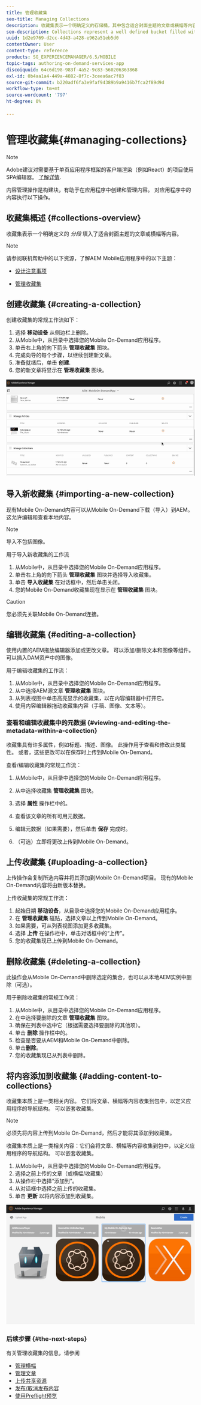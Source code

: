 ```yaml
---
title: 管理收藏集
seo-title: Managing Collections
description: 收藏集表示一个明确定义的存储桶，其中包含适合封面主题的文章或横幅等内容。 关注此页面以了解更多信息。
seo-description: Collections represent a well defined bucket filled with content such as articles or banners that suits the cover's theme. Follow this page to learn more.
uuid: 1d2e9769-d2cc-4d43-a428-e962a51eb5d0
contentOwner: User
content-type: reference
products: SG_EXPERIENCEMANAGER/6.5/MOBILE
topic-tags: authoring-on-demand-services-app
discoiquuid: 64c6d198-983f-4a52-9c83-560206363868
exl-id: 0b4aa1a4-449a-4882-8f7c-3ceea6ac7f83
source-git-commit: b220adf6fa3e9faf94389b9a9416b7fca2f89d9d
workflow-type: tm+mt
source-wordcount: '797'
ht-degree: 0%

---
```


# 管理收藏集{#managing-collections}

>[!NOTE]
>
>Adobe建议对需要基于单页应用程序框架的客户端渲染（例如React）的项目使用SPA编辑器。 [了解详情](/help/sites-developing/spa-overview.md).

内容管理操作是构建块，有助于在应用程序中创建和管理内容。 对应用程序中的内容执行以下操作。

## 收藏集概述 {#collections-overview}

收藏集表示一个明确定义的 *分段* 填入了适合封面主题的文章或横幅等内容。

>[!NOTE]
>
>请参阅联机帮助中的以下资源，了解AEM Mobile应用程序中的以下主题：
>
>* [设计注意事项](https://helpx.adobe.com/digital-publishing-solution/help/design-app.html)
>
>* [管理收藏集](https://helpx.adobe.com/digital-publishing-solution/help/creating-collections.html)
>


## 创建收藏集 {#creating-a-collection}

创建收藏集的常规工作流如下：

1. 选择 **移动设备** 从侧边栏上删除。
1. 从Mobile中，从目录中选择您的Mobile On-Demand应用程序。
1. 单击右上角的向下箭头 **管理收藏集** 图块。
1. 完成向导的每个步骤，以继续创建新文章。
1. 准备就绪后，单击 **创建**.
1. 您的新文章将显示在 **管理收藏集** 图块。

![chlimage_1-1](assets/chlimage_1-1.gif)

## 导入新收藏集 {#importing-a-new-collection}

现有Mobile On-Demand内容可以从Mobile On-Demand下载（导入）到AEM。 这允许编辑和查看本地内容。

>[!NOTE]
>
>导入不包括图像。

用于导入新收藏集的工作流

1. 从Mobile中，从目录中选择您的Mobile On-Demand应用程序。
1. 单击右上角的向下箭头 **管理收藏集** 图块并选择导入收藏集。
1. 单击 **导入收藏集** 在对话框中，然后单击关闭。
1. 您的Mobile On-Demand收藏集现在显示在 **管理收藏集** 图块。

>[!CAUTION]
>
>您必须先关联Mobile On-Demand连接。

## 编辑收藏集 {#editing-a-collection}

使用内置的AEM拖放编辑器添加或更改文章。 可以添加/删除文本和图像等组件。 可以插入DAM资产中的图像。

用于编辑收藏集的工作流：

1. 从Mobile中，从目录中选择您的Mobile On-Demand应用程序。
1. 从中选择AEM源文章 **管理收藏集** 图块。
1. 从列表视图中单击高亮显示的收藏集，以在内容编辑器中打开它。
1. 使用内容编辑器拖动收藏集内容（手稿、图像、文本等）。

### 查看和编辑收藏集中的元数据 {#viewing-and-editing-the-metadata-within-a-collection}

收藏集具有许多属性，例如标题、描述、图像。 此操作用于查看和修改此类属性。 或者，这些更改可以在保存时上传到Mobile On-Demand。

查看/编辑收藏集的常规工作流：

1. 从Mobile中，从目录中选择您的Mobile On-Demand应用程序。
1. 从中选择收藏集 **管理收藏集** 图块。

1. 选择 **属性** 操作栏中的。
1. 查看该文章的所有可用元数据。
1. 编辑元数据（如果需要），然后单击 **保存** 完成时。
1. （可选）立即将更改上传到Mobile On-Demand。

## 上传收藏集 {#uploading-a-collection}

上传操作会复制所选内容并将其添加到Mobile On-Demand项目。 现有的Mobile On-Demand内容将由新版本替换。

上传收藏集的常规工作流：

1. 起始日期 **移动设备**，从目录中选择您的Mobile On-Demand应用程序。
1. 在 **管理收藏集** 磁贴，选择文章以上传到Mobile On-Demand。
1. 如果需要，可从列表视图添加更多收藏集。
1. 选择 **上传** 在操作栏中，单击对话框中的“上传”。
1. 您的收藏集现已上传到Mobile On-Demand。

## 删除收藏集 {#deleting-a-collection}

此操作会从Mobile On-Demand中删除选定的集合，也可以从本地AEM实例中删除（可选）。

用于删除收藏集的常规工作流：

1. 从Mobile中，从目录中选择您的Mobile On-Demand应用程序。
1. 在中选择要删除的文章 **管理收藏集** 图块。
1. 确保在列表中选中它（根据需要选择要删除的其他项）。
1. 单击 **删除** 操作栏中的。
1. 检查是否要从AEM和Mobile On-Demand中删除。
1. 单击&#x200B;**删除**。
1. 您的收藏集现已从列表中删除。

## 将内容添加到收藏集 {#adding-content-to-collections}

收藏集本质上是一类相关内容。 它们将文章、横幅等内容收集到包中，以定义应用程序的导航结构。 可以嵌套收藏集。

>[!NOTE]
>
>必须先将内容上传到Mobile On-Demand，然后才能将其添加到收藏集。

收藏集本质上是一类相关内容：它们会将文章、横幅等内容收集到包中，以定义应用程序的导航结构。 可以嵌套收藏集。

1. 从Mobile中，从目录中选择您的Mobile On-Demand应用程序。
1. 选择之前上传的文章（或横幅/收藏集）
1. 从操作栏中选择“添加到”。
1. 从对话框中选择之前上传的收藏集。
1. 单击 **更新** 以将内容添加到收藏集。

![chlimage_1-2](assets/chlimage_1-2.gif)

### 后续步骤 {#the-next-steps}

有关管理收藏集的信息，请参阅

* [管理横幅](/help/mobile/mobile-on-demand-managing-banners.md)
* [管理文章](/help/mobile/mobile-on-demand-managing-articles.md)
* [上传共享资源](/help/mobile/mobile-on-demand-shared-resources.md)
* [发布/取消发布内容](/help/mobile/mobile-on-demand-publishing-unpublishing.md)
* [使用Preflight预览](/help/mobile/aem-mobile-manage-ondemand-services.md)
